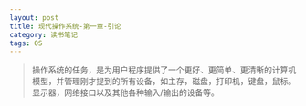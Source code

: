 ```yaml
---
layout: post
title: 现代操作系统-第一章-引论
category: 读书笔记
tags: OS
---
```


> 操作系统的任务，是为用户程序提供了一个更好、更简单、更清晰的计算机模型，并管理刚才提到的所有设备，如主存，磁盘，打印机，键盘，鼠标。显示器，网络接口以及其他各种输入/输出的设备等。




